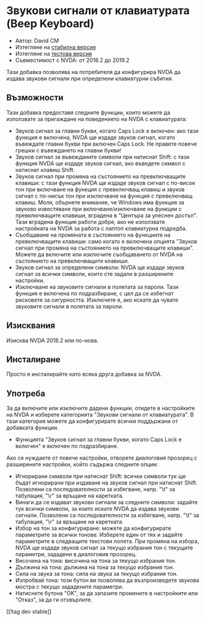 # Звукови сигнали от клавиатурата (Beep Keyboard) #

* Автор: David CM
* Изтегляне на [стабилна версия][1]
* Изтегляне на [тестова версия][2]
* Съвместимост с NVDA: от 2018.2 до 2019.2

Тази добавка позволява на потребителя да конфигурира NVDA да издава звукови
сигнали при определени клавиатурни събития.

## Възможности

Тази добавка предоставя следните функции, които можете да използвате за
пригаждане на поведението на NVDA с клавиатурата:

* Звуков сигнал за главни букви, когато Caps Lock е включен: ако тази
  функция е включена, NVDA ще издаде звуков сигнал, когато въвеждате главни
  букви при включен Caps Lock. Не правете повече грешки с въвеждането на
  главни букви!
* Звуков сигнал за въвежданите символи при натиснат Shift: с тази функция
  NVDA ще издаде звуков сигнал, ако въведете символ с натиснат клавиш Shift.
* Звуков сигнал при промяна на състоянието на превключващите клавиши: с тази
  функция NVDA ще издаде звуков сигнал с по-висок тон при включване на
  функция с превключващ клавиш и звуков сигнал с по-нисък тон при изключване
  на функция с превключващ клавиш. Моля, обърнете внимание, че Windows има
  функция за звуково известяване при включване/изключване на функции с
  превключващите клавиши, вградена в "Центъра за улеснен достъп". Тази
  вградена функция работи добре, ако не използвате настройката на NVDA за
  работа с лаптоп клавиатурна подредба.
* Съобщаване на промяната в състоянието на функциите на превключващите
  клавиши: само когато е включена опцията "Звуков сигнал при промяна на
  състоянието на превключващите клавиши". Можете да включите или изключите
  съобщаването от NVDA на състоянието на превключващите клавиши.
* Звуков сигнал за определени символи: NVDA ще издаде звуков сигнал за
  всички символи, които сте задали в разширените настройки.
* Изключване на звуковите сигнали в полетата за пароли. Тази функция е
  включена по подразбиране, с цел да се избегнат рисковете за
  сигурността. Изключете я, ако искате да чувате звуковите сигнали в
  полетата за пароли.

## Изисквания

Изисква NVDA 2018.2 или по-нова.

## Инсталиране

Просто я инсталирайте като всяка друга добавка за NVDA.

## Употреба

За да включите или изключите дадени функции, отидете в настройките на NVDA и изберете категорията "Звукови сигнали от клавиатурата". В тази категория можете да конфигурирате всички поддържани от добавката функции.  

* Функцията "Звуков сигнал за главни букви, когато Caps Lock е включен" е
  включен по подразбиране.

Ако се нуждаете от повече настройки, отворете диалоговия прозорец с
разширените настройки, който съдържа следните опции:

* Игнорирани символи при натиснат Shift: всички символи тук ще бъдат
  игнорирани при издаване на звуков сигнал при натиснат Shift. Позволени са
  последователности за избягване, напр. "\t" за табулация, "\r" за връщане
  на каретката.
* Винаги да се издават звукови сигнали за следните символи: задайте тук
  всички символи, за които искате NVDA да издава звукови сигнали. Позволени
  са последователности за избягване, напр. "\t" за табулация, "\r" за
  връщане на каретката.
* Избор на тон за конфигуриране: можете да конфигурирате параметрите за
  всички тонове. Изберете един от тях и задайте параметрите в следващите
  текстови полета. При промяна на избора, NVDA ще издаде звуков сигнал за
  текущо избрания тон с текущите параметри, зададени в диалоговия прозорец.
* Височина на тона: височина на тона за текущо избрания тон.
* Дължина на тона: дължина на тона за текущо избрания тон.
* Сила на звука за тона: сила на звука за текущо избрания тон.
* Изпробвай тона: този бутон ви позволява да възпроизведете звукова мостра с
  текущо зададените параметри.
* Натиснете бутона "OK", за да запазите промените в настройките или "Отказ",
  за да ги отхвърлите.

[[!tag dev stable]]

[1]: https://addons.nvda-project.org/files/get.php?file=beepkeyboard

[2]: https://addons.nvda-project.org/files/get.php?file=beepkeyboard

